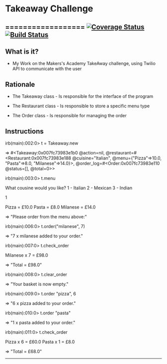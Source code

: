 # Takeaway Challenge 
==================
[![Coverage Status](https://coveralls.io/repos/github/MarcoCode/takeaway-challenge/badge.svg?branch=master)](https://coveralls.io/github/MarcoCode/takeaway-challenge?branch=master) [![Build Status](https://travis-ci.org/MarcoCode/takeaway-challenge.svg?branch=master)](https://travis-ci.org/MarcoCode/takeaway-challenge)
------------------

What is it?
-----------

* My Work on the Makers's Academy TakeAway challenge, using Twilio API to communicate with the user

Rationale
---------

* The Takeaway class
           - Is responsible for the interface of the program 
		   
* The Restaurant class
           - Is responsible to store a specific menu type 

* The Order class 
           - Is responsible for managing the order

Instructions
------------

irb(main):002:0> t = Takeaway.new

=> \#\<Takeaway:0x007fc73983e1b0 @action=nil, @restaurant=#<Restaurant:0x007fc73983e188 @cuisine="Italian", @menu={"Pizza"=>10.0, "Pasta"=>8.0, "Milanese"=>14.0}>, @order_log=#<Order:0x007fc73983e110 @status=[], @total=0>\>

irb(main):003:0> t.menu

What cousine would you like?
1 - Italian
2 - Mexican
3 - Indian

1

Pizza = £10.0
Pasta = £8.0
Milanese = £14.0

=> "Please order from the menu above:"

irb(main):006:0> t.order("milanese", 7)

=> "7 x milanese added to your order."

irb(main):007:0> t.check_order

Milanese x 7 = £98.0

=> "Total = £98.0"

irb(main):008:0> t.clear_order

=> "Your basket is now empty."

irb(main):009:0> t.order "pizza", 6

=> "6 x pizza added to your order."

irb(main):010:0> t.order "pasta"

=> "1 x pasta added to your order."

irb(main):011:0> t.check_order

Pizza x 6 = £60.0
Pasta x 1 = £8.0

=> "Total = £68.0"









-------








